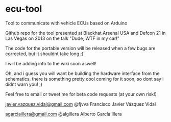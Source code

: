 ecu-tool
========

Tool to communicate with vehicle ECUs based on Arduino

Github repo for the tool presented at Blackhat Arsenal USA and Defcon 21 in Las Vegas on 2013 on the talk "Dude, WTF in my car!"

The code for the portable version will be released when a few bugs are corrected, but it shouldnt take long ;)

I will be adding info to the wiki soon aswell!


Oh, and i guess you will want be building the hardware interface from the schematics, there is something pretty cool coming for it soon, so dont say i didnt warn you! ;)



Feel free to email or tweet me for beta code requests (at your own risk!)


javier.vazquez.vidal@gmail.com           @fjvva           Francisco Javier Vázquez Vidal

agarciaillera@gmail.com                  @algillera       Alberto García Illera
